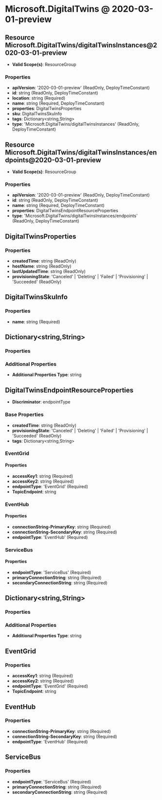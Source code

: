 # Microsoft.DigitalTwins @ 2020-03-01-preview

## Resource Microsoft.DigitalTwins/digitalTwinsInstances@2020-03-01-preview
* **Valid Scope(s)**: ResourceGroup
### Properties
* **apiVersion**: '2020-03-01-preview' (ReadOnly, DeployTimeConstant)
* **id**: string (ReadOnly, DeployTimeConstant)
* **location**: string (Required)
* **name**: string (Required, DeployTimeConstant)
* **properties**: DigitalTwinsProperties
* **sku**: DigitalTwinsSkuInfo
* **tags**: Dictionary<string,String>
* **type**: 'Microsoft.DigitalTwins/digitalTwinsInstances' (ReadOnly, DeployTimeConstant)

## Resource Microsoft.DigitalTwins/digitalTwinsInstances/endpoints@2020-03-01-preview
* **Valid Scope(s)**: ResourceGroup
### Properties
* **apiVersion**: '2020-03-01-preview' (ReadOnly, DeployTimeConstant)
* **id**: string (ReadOnly, DeployTimeConstant)
* **name**: string (Required, DeployTimeConstant)
* **properties**: DigitalTwinsEndpointResourceProperties
* **type**: 'Microsoft.DigitalTwins/digitalTwinsInstances/endpoints' (ReadOnly, DeployTimeConstant)

## DigitalTwinsProperties
### Properties
* **createdTime**: string (ReadOnly)
* **hostName**: string (ReadOnly)
* **lastUpdatedTime**: string (ReadOnly)
* **provisioningState**: 'Canceled' | 'Deleting' | 'Failed' | 'Provisioning' | 'Succeeded' (ReadOnly)

## DigitalTwinsSkuInfo
### Properties
* **name**: string (Required)

## Dictionary<string,String>
### Properties
### Additional Properties
* **Additional Properties Type**: string

## DigitalTwinsEndpointResourceProperties
* **Discriminator**: endpointType
### Base Properties
* **createdTime**: string (ReadOnly)
* **provisioningState**: 'Canceled' | 'Deleting' | 'Failed' | 'Provisioning' | 'Succeeded' (ReadOnly)
* **tags**: Dictionary<string,String>
### EventGrid
#### Properties
* **accessKey1**: string (Required)
* **accessKey2**: string (Required)
* **endpointType**: 'EventGrid' (Required)
* **TopicEndpoint**: string

### EventHub
#### Properties
* **connectionString-PrimaryKey**: string (Required)
* **connectionString-SecondaryKey**: string (Required)
* **endpointType**: 'EventHub' (Required)

### ServiceBus
#### Properties
* **endpointType**: 'ServiceBus' (Required)
* **primaryConnectionString**: string (Required)
* **secondaryConnectionString**: string (Required)


## Dictionary<string,String>
### Properties
### Additional Properties
* **Additional Properties Type**: string

## EventGrid
### Properties
* **accessKey1**: string (Required)
* **accessKey2**: string (Required)
* **endpointType**: 'EventGrid' (Required)
* **TopicEndpoint**: string

## EventHub
### Properties
* **connectionString-PrimaryKey**: string (Required)
* **connectionString-SecondaryKey**: string (Required)
* **endpointType**: 'EventHub' (Required)

## ServiceBus
### Properties
* **endpointType**: 'ServiceBus' (Required)
* **primaryConnectionString**: string (Required)
* **secondaryConnectionString**: string (Required)

